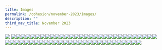 ```yaml
---
title: Images
permalink: /cohesion/november-2023/images/
description: ""
third_nav_title: November 2023
---
```


![](/images/Cohesion/November%202023/csi-guide3.jpg)
![](/images/Cohesion/November%202023/eco-journey-title%201.jpg)![](/images/Cohesion/November%202023/bas1%20group.png)![](/images/Cohesion/November%202023/bas2%20group.png)![](/images/Cohesion/November%202023/bas3%20group.png)![](/images/Cohesion/November%202023/bas-quote.jpg)![](/images/Cohesion/November%202023/brisk-walking-kv.jpg)![](/images/Cohesion/November%202023/bwc-infographics.png)![](/images/Cohesion/November%202023/bwc-logo.png)![](/images/Cohesion/November%202023/choo-quote.jpg)![](/images/Cohesion/November%202023/coffee.png)![](/images/Cohesion/November%202023/csi-guide2.jpg)![](/images/Cohesion/November%202023/eco-journey-title.jpg)![](/images/Cohesion/November%202023/foot-day.jpg)![](/images/Cohesion/November%202023/green%20homes.png)![](/images/Cohesion/November%202023/green1.jpg)![](/images/Cohesion/November%202023/green2.jpg)![](/images/Cohesion/November%202023/green3.jpg)![](/images/Cohesion/November%202023/green4.jpg)![](/images/Cohesion/November%202023/icon1%20pic.png)![](/images/Cohesion/November%202023/icon2%20pic.png)![](/images/Cohesion/November%202023/icon3%20pic%20.png)![](/images/Cohesion/November%202023/icon4%20pic.png)![](/images/Cohesion/November%202023/icon5%20pic.png)![](/images/Cohesion/November%202023/inclusive1.jpg)![](/images/Cohesion/November%202023/inclusive2.jpg)![](/images/Cohesion/November%202023/jutatip-quote.jpg)![](/images/Cohesion/November%202023/kv-building-inclusive.jpg)![](/images/Cohesion/November%202023/lp-kv-golfing.png)![](/images/Cohesion/November%202023/lp-kv-healthier.png)![](/images/Cohesion/November%202023/lp-kv-inclusive.png)![](/images/Cohesion/November%202023/lp-kv-smart-ways.png)![](/images/Cohesion/November%202023/mayor-msg.png)![](/images/Cohesion/November%202023/mayor-msg-kv.png)![](/images/Cohesion/November%202023/milo%20pic.png)![](/images/Cohesion/November%202023/pat1%20group.png)![](/images/Cohesion/November%202023/pat2%20group.png)![](/images/Cohesion/November%202023/pat3%20group.png)![](/images/Cohesion/November%202023/patricia-quote.jpg)![](/images/Cohesion/November%202023/rachel-quote.jpg)![](/images/Cohesion/November%202023/rachel-tips-card.jpg)![](/images/Cohesion/November%202023/rachel-tips-title.jpg)![](/images/Cohesion/November%202023/reduce@nw.png)![](/images/Cohesion/November%202023/shub-quote.jpg)![](/images/Cohesion/November%202023/shub-tips-card%201.jpg)![](/images/Cohesion/November%202023/mirror.png)![](/images/Cohesion/November%202023/shub-tips-title.jpg)![](/images/Cohesion/November%202023/smart-ways-kv.jpg)![](/images/Cohesion/November%202023/title-building-inclusive.jpg)![](/images/Cohesion/November%202023/title-day.jpg)![](/images/Cohesion/November%202023/title-golfing.jpg)![](/images/Cohesion/November%202023/title-smart-ways.jpg)![](/images/Cohesion/November%202023/title-step-way-healthier.jpg)![](/images/Cohesion/November%202023/wu-fitnessx.png)![](/images/Cohesion/November%202023/wu-ig-selfie.png)![](/images/Cohesion/November%202023/wu-learning.png)![](/images/Cohesion/November%202023/wu-nwfest.png)![](/images/Cohesion/November%202023/wu-share.png)![](/images/Cohesion/November%202023/zhuo-quote.jpg)